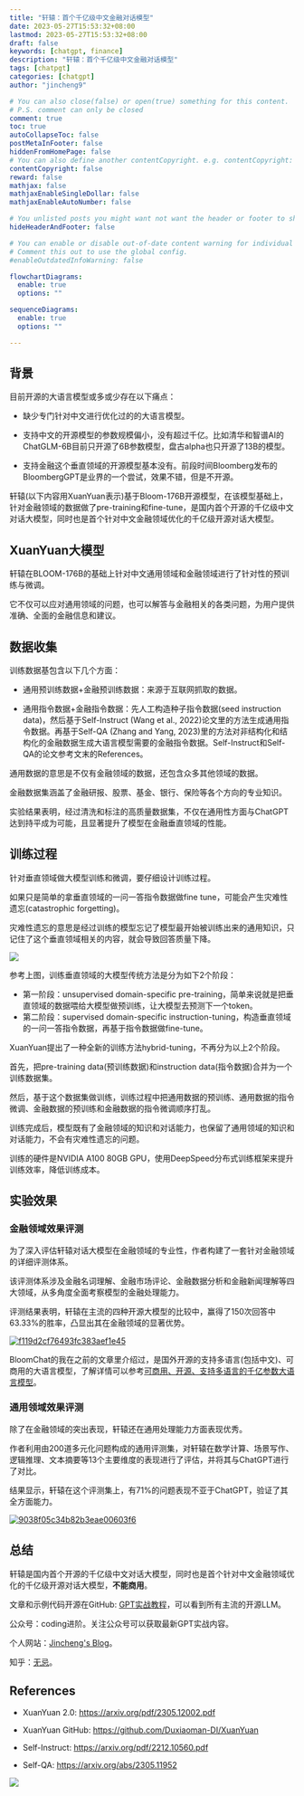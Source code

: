 ```yaml
---
title: "轩辕：首个千亿级中文金融对话模型"
date: 2023-05-27T15:53:32+08:00
lastmod: 2023-05-27T15:53:32+08:00
draft: false
keywords: [chatgpt, finance]
description: "轩辕：首个千亿级中文金融对话模型"
tags: [chatpgt]
categories: [chatgpt]
author: "jincheng9"

# You can also close(false) or open(true) something for this content.
# P.S. comment can only be closed
comment: true
toc: true
autoCollapseToc: false
postMetaInFooter: false
hiddenFromHomePage: false
# You can also define another contentCopyright. e.g. contentCopyright: "This is another copyright."
contentCopyright: false
reward: false
mathjax: false
mathjaxEnableSingleDollar: false
mathjaxEnableAutoNumber: false

# You unlisted posts you might want not want the header or footer to show
hideHeaderAndFooter: false

# You can enable or disable out-of-date content warning for individual post.
# Comment this out to use the global config.
#enableOutdatedInfoWarning: false

flowchartDiagrams:
  enable: true
  options: ""

sequenceDiagrams: 
  enable: true
  options: ""

---
```


## 背景

目前开源的大语言模型或多或少存在以下痛点：

* 缺少专门针对中文进行优化过的的大语言模型。

* 支持中文的开源模型的参数规模偏小，没有超过千亿。比如清华和智谱AI的ChatGLM-6B目前只开源了6B参数模型，盘古alpha也只开源了13B的模型。
* 支持金融这个垂直领域的开源模型基本没有。前段时间Bloomberg发布的BloombergGPT是业界的一个尝试，效果不错，但是不开源。

轩辕(以下内容用XuanYuan表示)基于Bloom-176B开源模型，在该模型基础上，针对金融领域的数据做了pre-training和fine-tune，是国内首个开源的千亿级中文对话大模型，同时也是首个针对中文金融领域优化的千亿级开源对话大模型。



## XuanYuan大模型

轩辕在BLOOM-176B的基础上针对中文通用领域和金融领域进行了针对性的预训练与微调。

它不仅可以应对通用领域的问题，也可以解答与金融相关的各类问题，为用户提供准确、全面的金融信息和建议。



## 数据收集

训练数据基包含以下几个方面：

* 通用预训练数据+金融预训练数据：来源于互联网抓取的数据。

* 通用指令数据+金融指令数据：先人工构造种子指令数据(seed instruction data)，然后基于Self-Instruct (Wang et al., 2022)论文里的方法生成通用指令数据。再基于Self-QA (Zhang and Yang, 2023)里的方法对非结构化和结构化的金融数据生成大语言模型需要的金融指令数据。Self-Instruct和Self-QA的论文参考文末的References。

通用数据的意思是不仅有金融领域的数据，还包含众多其他领域的数据。

金融数据集涵盖了金融研报、股票、基金、银行、保险等各个方向的专业知识。

实验结果表明，经过清洗和标注的高质量数据集，不仅在通用性方面与ChatGPT达到持平成为可能，且显著提升了模型在金融垂直领域的性能。



## 训练过程

针对垂直领域做大模型训练和微调，要仔细设计训练过程。

如果只是简单的拿垂直领域的一问一答指令数据做fine tune，可能会产生灾难性遗忘(catastrophic forgetting)。

灾难性遗忘的意思是经过训练的模型忘记了模型最开始被训练出来的通用知识，只记住了这个垂直领域相关的内容，就会导致回答质量下降。

 ![](/img/llm5.png) 

参考上图，训练垂直领域的大模型传统方法是分为如下2个阶段：

* 第一阶段：unsupervised domain-specific pre-training，简单来说就是把垂直领域的数据喂给大模型做预训练，让大模型去预测下一个token。
* 第二阶段：supervised domain-specific instruction-tuning，构造垂直领域的一问一答指令数据，再基于指令数据做fine-tune。

XuanYuan提出了一种全新的训练方法hybrid-tuning，不再分为以上2个阶段。

首先，把pre-training data(预训练数据)和instruction data(指令数据)合并为一个训练数据集。

然后，基于这个数据集做训练，训练过程中把通用数据的预训练、通用数据的指令微调、金融数据的预训练和金融数据的指令微调顺序打乱。

训练完成后，模型既有了金融领域的知识和对话能力，也保留了通用领域的知识和对话能力，不会有灾难性遗忘的问题。

训练的硬件是NVIDIA A100 80GB GPU，使用DeepSpeed分布式训练框架来提升训练效率，降低训练成本。



## 实验效果

### 金融领域效果评测

为了深入评估轩辕对话大模型在金融领域的专业性，作者构建了一套针对金融领域的详细评测体系。

该评测体系涉及金融名词理解、金融市场评论、金融数据分析和金融新闻理解等四大领域，从多角度全面考察模型的金融处理能力。

评测结果表明，轩辕在主流的四种开源大模型的比较中，赢得了150次回答中63.33%的胜率，凸显出其在金融领域的显著优势。

[![f119d2cf76493fc383aef1e45](https://user-images.githubusercontent.com/10808269/240129265-18ae1d5f-c9be-4813-8386-db6dc5f4896e.png)](https://user-images.githubusercontent.com/10808269/240129265-18ae1d5f-c9be-4813-8386-db6dc5f4896e.png)

BloomChat的我在之前的文章里介绍过，是国外开源的支持多语言(包括中文)、可商用的大语言模型，了解详情可以参考[可商用、开源、支持多语言的千亿参数大语言模型](https://mp.weixin.qq.com/s?__biz=Mzg2MTcwNjc1Mg==&mid=2247484766&idx=1&sn=ccecd302b889a73b46c8d804f713bc25&chksm=ce124a31f965c32749d27391ecbfd185ae48f9a1e30aeed5d5fc2b0de97b3f06e9116d85e61b&token=2139363355&lang=zh_CN#rd)。



### 通用领域效果评测

除了在金融领域的突出表现，轩辕还在通用处理能力方面表现优秀。

作者利用由200道多元化问题构成的通用评测集，对轩辕在数学计算、场景写作、逻辑推理、文本摘要等13个主要维度的表现进行了评估，并将其与ChatGPT进行了对比。

结果显示，轩辕在这个评测集上，有71%的问题表现不亚于ChatGPT，验证了其全方面能力。

[![9038f05c34b82b3eae00603f6](https://user-images.githubusercontent.com/10808269/240129284-f85989c5-7e68-4fee-b9dc-39ef1c500c06.png)](https://user-images.githubusercontent.com/10808269/240129284-f85989c5-7e68-4fee-b9dc-39ef1c500c06.png)



## 总结

轩辕是国内首个开源的千亿级中文对话大模型，同时也是首个针对中文金融领域优化的千亿级开源对话大模型，**不能商用**。

文章和示例代码开源在GitHub: [GPT实战教程](https://github.com/jincheng9/gpt-tutorial)，可以看到所有主流的开源LLM。

公众号：coding进阶。关注公众号可以获取最新GPT实战内容。

个人网站：[Jincheng's Blog](https://jincheng9.github.io/)。

知乎：[无忌](https://www.zhihu.com/people/thucuhkwuji)。



## References

* XuanYuan 2.0: https://arxiv.org/pdf/2305.12002.pdf

* XuanYuan GitHub: https://github.com/Duxiaoman-DI/XuanYuan

* Self-Instruct: https://arxiv.org/pdf/2212.10560.pdf

* Self-QA: https://arxiv.org/abs/2305.11952

![](/img/wechat.png)

